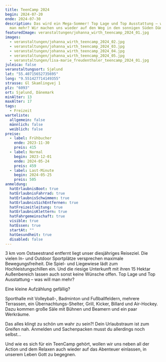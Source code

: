 ```yaml
---
title: TeenCamp 2024
begin: 2024-07-20
ende: 2024-07-30
description: Das wird ein Mega-Sommer! Top Lage und Top Ausstattung – was will
  man mehr? Wir machen uns wieder auf den Weg in den sonnigen Süden Dänemarks.
featuredImage: veranstaltungen/johanna_wirth_teencamp_2024_01.jpg
images:
  - veranstaltungen/johanna_wirth_teencamp_2024_02.jpg
  - veranstaltungen/johanna_wirth_teencamp_2024_03.jpg
  - veranstaltungen/johanna_wirth_teencamp_2024_04.jpg
  - veranstaltungen/johanna_wirth_teencamp_2024_05.jpg
  - veranstaltungen/lisa-marie_freudenthaler_teencamp_2024_01.jpg
juleica: false
veranstaltungsort: Sjølund
lat: "55.40715652735695"
long: "9.551427714149355"
strasse: Gl Skamlingvej 1
plz: "6093"
ort: Sjølund, Dänemark
minAlter: 13
maxAlter: 17
tags:
  - Freizeit
warteliste:
  allgemein: false
  männlich: false
  weiblich: false
preise:
  - label: Frühbucher
    ende: 2023-11-30
    preis: 415
  - label: Normal
    begin: 2023-12-01
    ende: 2024-05-24
    preis: 459
  - label: Last-Minute
    begin: 2024-05-25
    preis: 505
anmeldung:
  hatErlaubnisBoot: true
  hatErlaubnisFahrrad: true
  hatErlaubnisSchwimmen: true
  hatErlaubnisSichEntfernen: true
  hatFreizeitleitung: true
  hatErlaubnisKlettern: true
  hatFahrgemeinschaft: true
  visible: true
  hatEssen: true
  startAt: ""
  hatGesundheit: true
  disabled: false
---
```

3 km vom Ostseestrand entfernt liegt unser diesjähriges Reiseziel. Die vielen In- und Outdoor Sportplätze versprechen maximale Bewegungsfreiheit. Die Spiel- und Liegewiese lädt zum Hochleistungschillen ein. Und die riesige Unterkunft mit ihren 15 Hektar Außenbereich lassen auch sonst keine Wünsche offen. Top Lage und Top Ausstattung – was will man mehr?

Eine kleine Aufzählung gefällig?

Sporthalle mit Volleyball-, Badminton und Fußballfeldern, mehrere Terrassen, ein Übernachtungs-Shelter, Grill, Kicker, Billard und Air-Hockey. Dazu kommen große Säle mit Bühnen und Beamern und ein paar Werkräume.

Das alles klingt zu schön um wahr zu sein?! Dein Urlaubstraum ist zum Greifen nah. Anmelden und Sachenpacken musst du allerdings noch selbst…

Und wie es sich für ein TeenCamp gehört, wollen wir uns neben all der Action und dem Relaxen auch wieder auf das Abenteuer einlassen, in unserem Leben Gott zu begegnen.